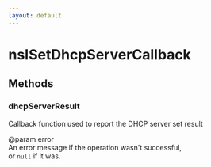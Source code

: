 ```yaml
---
layout: default
---
```


# nsISetDhcpServerCallback #

## Methods ##

### dhcpServerResult ###
  
Callback function used to report the DHCP server set result  
  
@param error  
       An error message if the operation wasn't successful,  
       or `null` if it was.  
  
